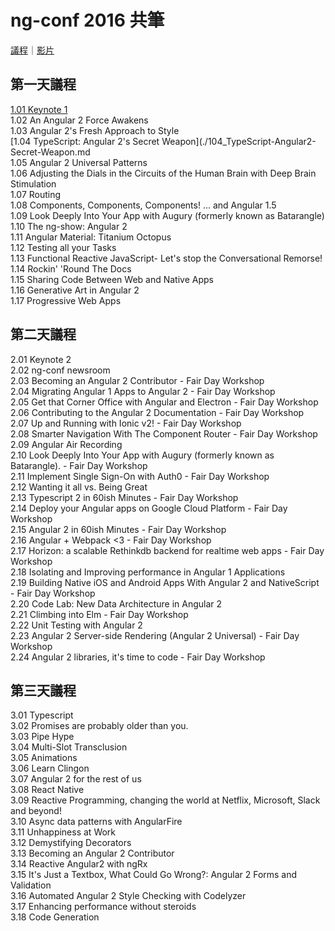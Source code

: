 # ng-conf 2016 共筆

[議程](https://www.ng-conf.org/#/schedule)｜[影片](https://www.youtube.com/playlist?list=PLOETEcp3DkCq788xapkP_OU-78jhTf68j)


## 第一天議程
[1.01 Keynote 1](./101_Keynote-1.md)  
1.02 An Angular 2 Force Awakens  
1.03 Angular 2's Fresh Approach to Style  
[1.04 TypeScript: Angular 2's Secret Weapon](./104_TypeScript-Angular2-Secret-Weapon.md  
1.05 Angular 2 Universal Patterns  
1.06 Adjusting the Dials in the Circuits of the Human Brain with Deep Brain Stimulation  
1.07 Routing  
1.08 Components, Components, Components! ... and Angular 1.5  
1.09 Look Deeply Into Your App with Augury (formerly known as Batarangle)  
1.10 The ng-show: Angular 2  
1.11 Angular Material: Titanium Octopus  
1.12 Testing all your Tasks  
1.13 Functional Reactive JavaScript- Let's stop the Conversational Remorse!  
1.14 Rockin' 'Round The Docs  
1.15 Sharing Code Between Web and Native Apps  
1.16 Generative Art in Angular 2  
1.17 Progressive Web Apps


## 第二天議程

2.01 Keynote 2  
2.02 ng-conf newsroom  
2.03 Becoming an Angular 2 Contributor - Fair Day Workshop  
2.04 Migrating Angular 1 Apps to Angular 2 - Fair Day Workshop  
2.05 Get that Corner Office with Angular and Electron - Fair Day Workshop  
2.06 Contributing to the Angular 2 Documentation - Fair Day Workshop  
2.07 Up and Running with Ionic v2! - Fair Day Workshop  
2.08 Smarter Navigation With The Component Router - Fair Day Workshop  
2.09 Angular Air Recording  
2.10 Look Deeply Into Your App with Augury (formerly known as Batarangle). - Fair Day Workshop  
2.11 Implement Single Sign-On with Auth0 - Fair Day Workshop  
2.12 Wanting it all vs. Being Great  
2.13 Typescript 2 in 60ish Minutes - Fair Day Workshop  
2.14 Deploy your Angular apps on Google Cloud Platform - Fair Day Workshop  
2.15 Angular 2 in 60ish Minutes - Fair Day Workshop  
2.16 Angular + Webpack <3 - Fair Day Workshop  
2.17 Horizon: a scalable Rethinkdb backend for realtime web apps - Fair Day Workshop  
2.18 Isolating and Improving performance in Angular 1 Applications  
2.19 Building Native iOS and Android Apps With Angular 2 and NativeScript - Fair Day Workshop  
2.20 Code Lab: New Data Architecture in Angular 2  
2.21 Climbing into Elm - Fair Day Workshop  
2.22 Unit Testing with Angular 2  
2.23 Angular 2 Server-side Rendering (Angular 2 Universal) - Fair Day Workshop  
2.24 Angular 2 libraries, it's time to code - Fair Day Workshop  


## 第三天議程

3.01 Typescript  
3.02 Promises are probably older than you.  
3.03 Pipe Hype  
3.04 Multi-Slot Transclusion  
3.05 Animations  
3.06 Learn Clingon  
3.07 Angular 2 for the rest of us  
3.08 React Native  
3.09 Reactive Programming, changing the world at Netflix, Microsoft, Slack and beyond!  
3.10 Async data patterns with AngularFire  
3.11 Unhappiness at Work  
3.12 Demystifying Decorators  
3.13 Becoming an Angular 2 Contributor  
3.14 Reactive Angular2 with ngRx  
3.15 It's Just a Textbox, What Could Go Wrong?: Angular 2 Forms and Validation  
3.16 Automated Angular 2 Style Checking with Codelyzer  
3.17 Enhancing performance without steroids  
3.18 Code Generation  
